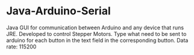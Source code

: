 # Java-Arduino-Serial
Java GUI for communication between Arduino and any device that runs JRE. Developed to control Stepper Motors. Type what need to be sent to arduino for each button in the text field in the corresponding button. 
Data rate: 115200
